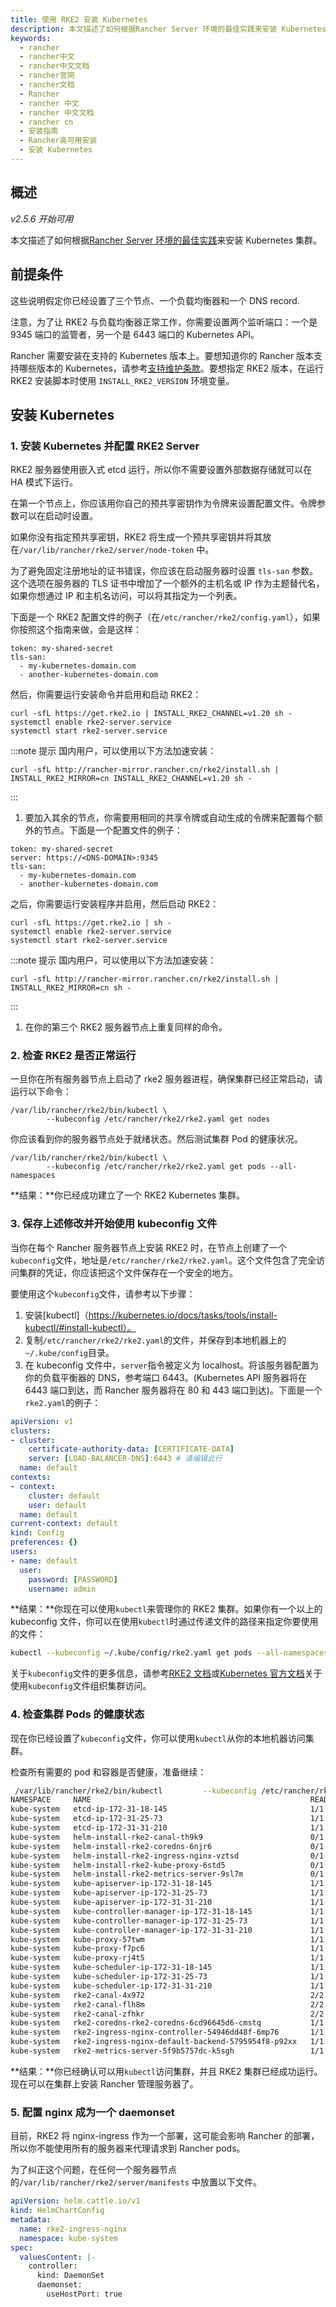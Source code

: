 ```yaml
---
title: 使用 RKE2 安装 Kubernetes
description: 本文描述了如何根据Rancher Server 环境的最佳实践来安装 Kubernetes 集群。
keywords:
  - rancher
  - rancher中文
  - rancher中文文档
  - rancher官网
  - rancher文档
  - Rancher
  - rancher 中文
  - rancher 中文文档
  - rancher cn
  - 安装指南
  - Rancher高可用安装
  - 安装 Kubernetes
---
```


## 概述

_v2.5.6 开始可用_

本文描述了如何根据[Rancher Server 环境的最佳实践](/docs/rancher2.5/overview/architecture-recommendations/_index)来安装 Kubernetes 集群。

## 前提条件

这些说明假定你已经设置了三个节点、一个负载均衡器和一个 DNS record.

注意，为了让 RKE2 与负载均衡器正常工作，你需要设置两个监听端口：一个是 9345 端口的监管者，另一个是 6443 端口的 Kubernetes API。

Rancher 需要安装在支持的 Kubernetes 版本上。要想知道你的 Rancher 版本支持哪些版本的 Kubernetes，请参考[支持维护条款](https://rancher.com/support-maintenance-terms/)。要想指定 RKE2 版本，在运行 RKE2 安装脚本时使用 `INSTALL_RKE2_VERSION` 环境变量。

## 安装 Kubernetes

### 1. 安装 Kubernetes 并配置 RKE2 Server

RKE2 服务器使用嵌入式 etcd 运行，所以你不需要设置外部数据存储就可以在 HA 模式下运行。

在第一个节点上，你应该用你自己的预共享密钥作为令牌来设置配置文件。令牌参数可以在启动时设置。

如果你没有指定预共享密钥，RKE2 将生成一个预共享密钥并将其放在`/var/lib/rancher/rke2/server/node-token` 中。

为了避免固定注册地址的证书错误，你应该在启动服务器时设置 `tls-san` 参数。这个选项在服务器的 TLS 证书中增加了一个额外的主机名或 IP 作为主题替代名，如果你想通过 IP 和主机名访问，可以将其指定为一个列表。

下面是一个 RKE2 配置文件的例子（在`/etc/rancher/rke2/config.yaml`），如果你按照这个指南来做，会是这样：

```
token: my-shared-secret
tls-san:
  - my-kubernetes-domain.com
  - another-kubernetes-domain.com
```

然后，你需要运行安装命令并启用和启动 RKE2：

```
curl -sfL https://get.rke2.io | INSTALL_RKE2_CHANNEL=v1.20 sh -
systemctl enable rke2-server.service
systemctl start rke2-server.service
```

:::note 提示
国内用户，可以使用以下方法加速安装：

```
curl -sfL http://rancher-mirror.rancher.cn/rke2/install.sh | INSTALL_RKE2_MIRROR=cn INSTALL_RKE2_CHANNEL=v1.20 sh - 
```
:::

1. 要加入其余的节点，你需要用相同的共享令牌或自动生成的令牌来配置每个额外的节点。下面是一个配置文件的例子：

```
token: my-shared-secret
server: https://<DNS-DOMAIN>:9345
tls-san:
  - my-kubernetes-domain.com
  - another-kubernetes-domain.com
```

之后，你需要运行安装程序并启用，然后启动 RKE2：

```
curl -sfL https://get.rke2.io | sh -
systemctl enable rke2-server.service
systemctl start rke2-server.service
```

:::note 提示
国内用户，可以使用以下方法加速安装：

```
curl -sfL http://rancher-mirror.rancher.cn/rke2/install.sh | INSTALL_RKE2_MIRROR=cn sh - 
```
:::

1. 在你的第三个 RKE2 服务器节点上重复同样的命令。

### 2. 检查 RKE2 是否正常运行

一旦你在所有服务器节点上启动了 rke2 服务器进程，确保集群已经正常启动，请运行以下命令：

```
/var/lib/rancher/rke2/bin/kubectl \
        --kubeconfig /etc/rancher/rke2/rke2.yaml get nodes
```

你应该看到你的服务器节点处于就绪状态。然后测试集群 Pod 的健康状况。

```
/var/lib/rancher/rke2/bin/kubectl \
        --kubeconfig /etc/rancher/rke2/rke2.yaml get pods --all-namespaces
```

**结果：**你已经成功建立了一个 RKE2 Kubernetes 集群。

### 3. 保存上述修改并开始使用 kubeconfig 文件

当你在每个 Rancher 服务器节点上安装 RKE2 时，在节点上创建了一个`kubeconfig`文件，地址是`/etc/rancher/rke2/rke2.yaml`。这个文件包含了完全访问集群的凭证，你应该把这个文件保存在一个安全的地方。

要使用这个`kubeconfig`文件，请参考以下步骤：

1. 安装[kubectl]（https://kubernetes.io/docs/tasks/tools/install-kubectl/#install-kubectl）。
2. 复制`/etc/rancher/rke2/rke2.yaml`的文件，并保存到本地机器上的`~/.kube/config`目录。
3. 在 kubeconfig 文件中，`server`指令被定义为 localhost。将该服务器配置为你的负载平衡器的 DNS，参考端口 6443。(Kubernetes API 服务器将在 6443 端口到达，而 Rancher 服务器将在 80 和 443 端口到达)。下面是一个`rke2.yaml`的例子：

```yml
apiVersion: v1
clusters:
- cluster:
    certificate-authority-data: [CERTIFICATE-DATA]
    server: [LOAD-BALANCER-DNS]:6443 # 请编辑此行
  name: default
contexts:
- context:
    cluster: default
    user: default
  name: default
current-context: default
kind: Config
preferences: {}
users:
- name: default
  user:
    password: [PASSWORD]
    username: admin
```

**结果：**你现在可以使用`kubectl`来管理你的 RKE2 集群。如果你有一个以上的 kubeconfig 文件，你可以在使用`kubectl`时通过传递文件的路径来指定你要使用的文件：

```bash
kubectl --kubeconfig ~/.kube/config/rke2.yaml get pods --all-namespaces
```

关于`kubeconfig`文件的更多信息，请参考[RKE2 文档](https://docs.rke2.io/cluster_access/)或[Kubernetes 官方文档](https://kubernetes.io/docs/concepts/configuration/organize-cluster-access-kubeconfig/)关于使用`kubeconfig`文件组织集群访问。

### 4. 检查集群 Pods 的健康状态

现在你已经设置了`kubeconfig`文件，你可以使用`kubectl`从你的本地机器访问集群。

检查所有需要的 pod 和容器是否健康，准备继续：

```bash
 /var/lib/rancher/rke2/bin/kubectl         --kubeconfig /etc/rancher/rke2/rke2.yaml get pods -A
NAMESPACE     NAME                                                 READY   STATUS      RESTARTS   AGE
kube-system   etcd-ip-172-31-18-145                                1/1     Running     0          4m37s
kube-system   etcd-ip-172-31-25-73                                 1/1     Running     0          20m
kube-system   etcd-ip-172-31-31-210                                1/1     Running     0          9m12s
kube-system   helm-install-rke2-canal-th9k9                        0/1     Completed   0          21m
kube-system   helm-install-rke2-coredns-6njr6                      0/1     Completed   0          21m
kube-system   helm-install-rke2-ingress-nginx-vztsd                0/1     Completed   0          21m
kube-system   helm-install-rke2-kube-proxy-6std5                   0/1     Completed   0          21m
kube-system   helm-install-rke2-metrics-server-9sl7m               0/1     Completed   0          21m
kube-system   kube-apiserver-ip-172-31-18-145                      1/1     Running     0          4m22s
kube-system   kube-apiserver-ip-172-31-25-73                       1/1     Running     0          20m
kube-system   kube-apiserver-ip-172-31-31-210                      1/1     Running     0          9m8s
kube-system   kube-controller-manager-ip-172-31-18-145             1/1     Running     0          4m8s
kube-system   kube-controller-manager-ip-172-31-25-73              1/1     Running     0          21m
kube-system   kube-controller-manager-ip-172-31-31-210             1/1     Running     0          8m55s
kube-system   kube-proxy-57twm                                     1/1     Running     0          10m
kube-system   kube-proxy-f7pc6                                     1/1     Running     0          5m24s
kube-system   kube-proxy-rj4t5                                     1/1     Running     0          21m
kube-system   kube-scheduler-ip-172-31-18-145                      1/1     Running     0          4m15s
kube-system   kube-scheduler-ip-172-31-25-73                       1/1     Running     0          21m
kube-system   kube-scheduler-ip-172-31-31-210                      1/1     Running     0          8m48s
kube-system   rke2-canal-4x972                                     2/2     Running     0          10m
kube-system   rke2-canal-flh8m                                     2/2     Running     0          5m24s
kube-system   rke2-canal-zfhkr                                     2/2     Running     0          21m
kube-system   rke2-coredns-rke2-coredns-6cd96645d6-cmstq           1/1     Running     0          21m
kube-system   rke2-ingress-nginx-controller-54946dd48f-6mp76       1/1     Running     0          20m
kube-system   rke2-ingress-nginx-default-backend-5795954f8-p92xx   1/1     Running     0          20m
kube-system   rke2-metrics-server-5f9b5757dc-k5sgh                 1/1     Running     0          20m
```

**结果：**你已经确认可以用`kubectl`访问集群，并且 RKE2 集群已经成功运行。现在可以在集群上安装 Rancher 管理服务器了。

### 5. 配置 nginx 成为一个 daemonset

目前，RKE2 将 nginx-ingress 作为一个部署，这可能会影响 Rancher 的部署，所以你不能使用所有的服务器来代理请求到 Rancher pods。

为了纠正这个问题，在任何一个服务器节点的`/var/lib/rancher/rke2/server/manifests` 中放置以下文件。

```yaml
apiVersion: helm.cattle.io/v1
kind: HelmChartConfig
metadata:
  name: rke2-ingress-nginx
  namespace: kube-system
spec:
  valuesContent: |-
    controller:
      kind: DaemonSet
      daemonset:
        useHostPort: true
```
